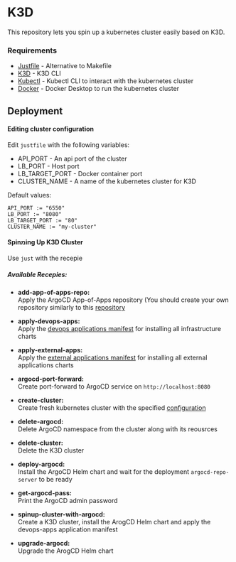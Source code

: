 # K3D

This repository lets you spin up a kubernetes cluster easily based on K3D.

### Requirements
* [Justfile](https://just.systems/man/en/) - Alternative to Makefile
* [K3D](https://k3d.io/) - K3D CLI
* [Kubectl](https://kubernetes.io/docs/tasks/tools/) - Kubectl CLI to interact with the kubernetes cluster
* [Docker](https://docs.docker.com/get-started/get-docker/) - Docker Desktop to run the kubernetes cluster


## Deployment

#### Editing cluster configuration
Edit `justfile` with the following variables:
* API_PORT - An api port of the cluster
* LB_PORT - Host port
* LB_TARGET_PORT - Docker container port
* CLUSTER_NAME - A name of the kubernetes cluster for K3D

Default values:
```
API_PORT := "6550"
LB_PORT := "8080"
LB_TARGET_PORT := "80"
CLUSTER_NAME := "my-cluster"
```

#### Spinמing Up K3D Cluster
Use `just` with the recepie    

##### Available Recepies:  
* **add-app-of-apps-repo:**  
Apply the ArgoCD App-of-Apps repository (You should create your own repository similarly to this [repository](https://github.com/danielyaba/argocd-app-of-apps)  

* **apply-devops-apps:**  
Apply the [devops applications manifest](devops-apps.yaml#1) for installing all infrastructure charts

* **apply-external-apps:**  
Apply the [external applications manifest](external-apps.yaml#1) for installing all external applications charts

* **argocd-port-forward:**  
Create port-forward to ArgoCD service on `http://localhost:8080`

* **create-cluster:**  
Create fresh kubernetes cluster with the specified [configuration](justfile#3)

* **delete-argocd:**  
Delete ArgoCD namespace from the cluster along with its reousrces 

* **delete-cluster:**  
Delete the K3D cluster

* **deploy-argocd:**  
Install the ArgoCD Helm chart and wait for the deployment `argocd-repo-server` to be ready

* **get-argocd-pass:**  
Print the ArgoCD admin password

* **spinup-cluster-with-argocd:**  
Create a K3D cluster, install the ArogCD Helm chart and apply the devops-apps application manifest

* **upgrade-argocd:**  
Upgrade the ArogCD Helm chart
